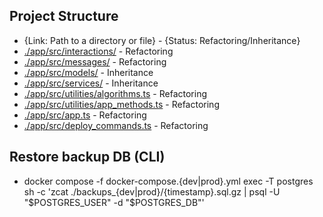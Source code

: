## Project Structure

- {Link: Path to a directory or file} - {Status: Refactoring/Inheritance}
- [./app/src/interactions/](./app/src/interactions/) - Refactoring
- [./app/src/messages/](./app/src/messages/) - Refactoring
- [./app/src/models/](./app/src/models/) - Inheritance
- [./app/src/services/](./app/src/services/) - Inheritance
- [./app/src/utilities/algorithms.ts](./app/src/utilities/algorithms.ts) - Refactoring
- [./app/src/utilities/app_methods.ts](./app/src/utilities/app_methods.ts) - Refactoring
- [./app/src/app.ts](./app/src/app.ts) - Refactoring
- [./app/src/deploy_commands.ts](./app/src/deploy_commands.ts) - Refactoring

## Restore backup DB (CLI)

- docker compose -f docker-compose.{dev|prod}.yml exec -T postgres sh -c 'zcat ./backups_{dev|prod}/{timestamp}.sql.gz | psql -U "$POSTGRES_USER" -d "$POSTGRES_DB"'